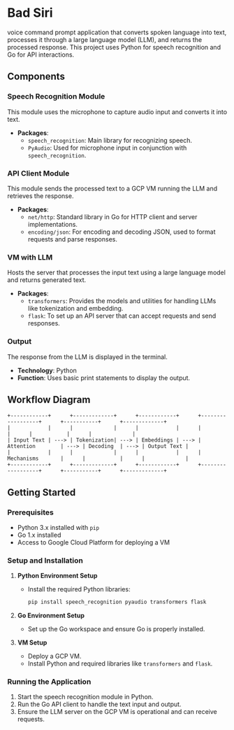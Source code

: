 # Bad Siri

voice command prompt application that converts spoken language into text, processes it through a large language model (LLM), and returns the processed response. This project uses Python for speech recognition and Go for API interactions.

## Components

### Speech Recognition Module
This module uses the microphone to capture audio input and converts it into text.
- **Packages**:
    - `speech_recognition`: Main library for recognizing speech.
    - `PyAudio`: Used for microphone input in conjunction with `speech_recognition`.

### API Client Module
This module sends the processed text to a GCP VM running the LLM and retrieves the response.
- **Packages**:
    - `net/http`: Standard library in Go for HTTP client and server implementations.
    - `encoding/json`: For encoding and decoding JSON, used to format requests and parse responses.

### VM with LLM
Hosts the server that processes the input text using a large language model and returns generated text.
- **Packages**:
    - `transformers`: Provides the models and utilities for handling LLMs like tokenization and embedding.
    - `flask`: To set up an API server that can accept requests and send responses.

### Output
The response from the LLM is displayed in the terminal.
- **Technology**: Python
- **Function**: Uses basic print statements to display the output.

## Workflow Diagram

```plaintext
+------------+      +-------------+      +------------+      +------------------+      +-----------+      +-------------+
|            |      |             |      |            |      |                  |      |           |      |             |
| Input Text | ---> | Tokenization| ---> | Embeddings | ---> | Attention        | ---> | Decoding  | ---> | Output Text |
|            |      |             |      |            |      | Mechanisms       |      |           |      |             |
+------------+      +-------------+      +------------+      +------------------+      +-----------+      +-------------+
```

## Getting Started

### Prerequisites
- Python 3.x installed with `pip`
- Go 1.x installed
- Access to Google Cloud Platform for deploying a VM

### Setup and Installation
1. **Python Environment Setup**
    - Install the required Python libraries:
      ```bash
      pip install speech_recognition pyaudio transformers flask
      ```
2. **Go Environment Setup**
    - Set up the Go workspace and ensure Go is properly installed.

3. **VM Setup**
    - Deploy a GCP VM.
    - Install Python and required libraries like `transformers` and `flask`.

### Running the Application
1. Start the speech recognition module in Python.
2. Run the Go API client to handle the text input and output.
3. Ensure the LLM server on the GCP VM is operational and can receive requests.